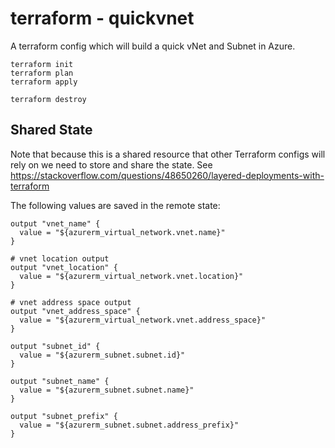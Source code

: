 # terraform - quickvnet

A terraform config which will build a quick vNet and Subnet in Azure.

```
terraform init
terraform plan
terraform apply
```

```
terraform destroy
```

## Shared State
Note that because this is a shared resource that other Terraform configs will rely on we need to store and share the state.
See https://stackoverflow.com/questions/48650260/layered-deployments-with-terraform

The following values are saved in the remote state:

```
output "vnet_name" {
  value = "${azurerm_virtual_network.vnet.name}"
}

# vnet location output
output "vnet_location" {
  value = "${azurerm_virtual_network.vnet.location}"
}

# vnet address space output
output "vnet_address_space" {
  value = "${azurerm_virtual_network.vnet.address_space}"
}

output "subnet_id" {
  value = "${azurerm_subnet.subnet.id}"
}

output "subnet_name" {
  value = "${azurerm_subnet.subnet.name}"
}

output "subnet_prefix" {
  value = "${azurerm_subnet.subnet.address_prefix}"
}
```
